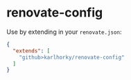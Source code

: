 # renovate-config

Use by extending in your `renovate.json`:

```json
{
  "extends": [
    "github>karlhorky/renovate-config"
  ]
}
```
